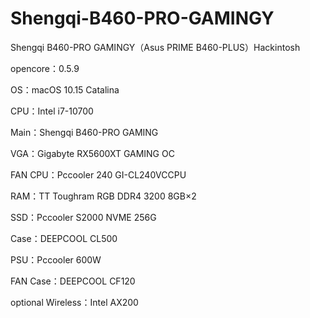 # Shengqi-B460-PRO-GAMINGY
Shengqi B460-PRO GAMINGY（Asus PRIME B460-PLUS）Hackintosh

opencore：0.5.9

OS：macOS 10.15 Catalina



CPU：Intel i7-10700

Main：Shengqi B460-PRO GAMING

VGA：Gigabyte RX5600XT GAMING OC

FAN CPU：Pccooler 240 GI-CL240VCCPU

RAM：TT Toughram RGB DDR4 3200 8GB×2

SSD：Pccooler S2000 NVME 256G

Case：DEEPCOOL CL500

PSU：Pccooler  600W

FAN Case：DEEPCOOL CF120



optional
Wireless：Intel AX200
